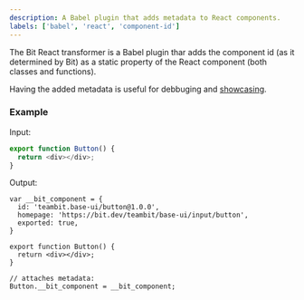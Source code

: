 ```yaml
---
description: A Babel plugin that adds metadata to React components.
labels: ['babel', 'react', 'component-id']
---
```


The Bit React transformer is a Babel plugin thar adds the component id (as it determined by Bit) as a static property of the React component (both classes and functions).

Having the added metadata is useful for debbuging and [showcasing](/ui/component-highlighter).

### Example

Input:
```ts
export function Button() {
  return <div></div>;
}
```

Output:
```tsx
var __bit_component = {
  id: 'teambit.base-ui/button@1.0.0',
  homepage: 'https://bit.dev/teambit/base-ui/input/button', 
  exported: true,
}

export function Button() {
  return <div></div>;
}

// attaches metadata:
Button.__bit_component = __bit_component;
```